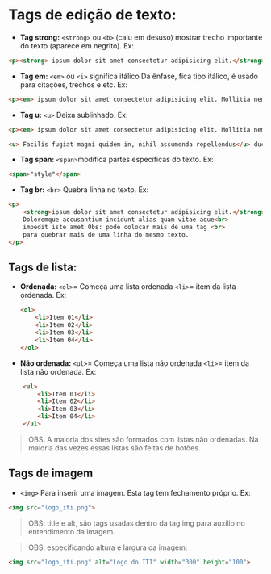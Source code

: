# Tags de edição de texto:

- **Tag strong:** `<strong>` ou `<b>` (caiu em desuso) mostrar trecho importante do texto (aparece em negrito). Ex:
```html
<p><strong> ipsum dolor sit amet consectetur adipisicing elit.</strong> zdhuchuchIP</p>
```
- **Tag em:** `<em>` ou `<i>` significa itálico Da ênfase, fica tipo itálico, é usado para citações, trechos e etc. Ex: 
```html
<p><em> ipsum dolor sit amet consectetur adipisicing elit. Mollitia nemo tempora ad.</em></p>
```
- **Tag u:** `<u>` Deixa sublinhado. Ex:
```html
<p><em> ipsum dolor sit amet consectetur adipisicing elit. Mollitia nemo tempora ad.</em> Vel laboriosam provident</p>
```
```html
<u> Facilis fugiat magni quidem in, nihil assumenda repellendus</u> ducimus officiis quas? Totam, saepe quos?
```

- **Tag span:** `<span>`modifica partes específicas do texto. Ex: 
```html
<span>"style"</span>
```
- **Tag br:** `<br>` Quebra linha no texto. Ex:
```html
<p>
    <strong>ipsum dolor sit amet consectetur adipisicing elit.</strong>
    Doloremque accusantium incidunt alias quam vitae aque<br> 
    impedit iste amet Obs: pode colocar mais de uma tag <br> 
    para quebrar mais de uma linha do mesmo texto.
</p>
```
## Tags de lista:

- **Ordenada:** `<ol>`= Começa uma lista ordenada `<li>`= item da lista ordenada. Ex:

    ```html
    <ol>
        <li>Item 01</li>
        <li>Item 02</li>
        <li>Item 03</li>
        <li>Item 04</li>
    </ol>
    ```
    
	
- **Não ordenada:** `<ul>`= Começa uma lista não ordenada `<li>`= item da lista não ordenada. Ex:
```html
    <ul>
        <li>Item 01</li>
        <li>Item 02</li>
        <li>Item 03</li>
        <li>Item 04</li>
    </ul>
```

> OBS: A maioria dos sites são formados com listas não ordenadas. Na maioria das vezes essas
listas são feitas de botões.

## Tags de imagem

- `<img>` Para inserir uma imagem. Esta tag tem fechamento próprio. Ex:
```html
<img src="logo_iti.png">
```
> OBS: title e alt, são tags usadas dentro da tag img para auxílio no entendimento da imagem.

> OBS: especificando altura e largura da imagem:
```html
<img src="logo_iti.png" alt="Logo do ITI" width="300" height="100">
```